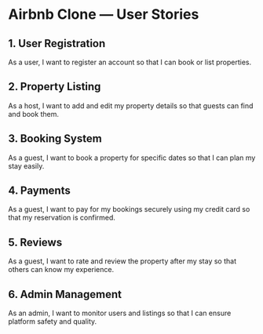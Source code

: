 # Airbnb Clone — User Stories

## 1. User Registration
As a user, I want to register an account so that I can book or list properties.

## 2. Property Listing
As a host, I want to add and edit my property details so that guests can find and book them.

## 3. Booking System
As a guest, I want to book a property for specific dates so that I can plan my stay easily.

## 4. Payments
As a guest, I want to pay for my bookings securely using my credit card so that my reservation is confirmed.

## 5. Reviews
As a guest, I want to rate and review the property after my stay so that others can know my experience.

## 6. Admin Management
As an admin, I want to monitor users and listings so that I can ensure platform safety and quality.

